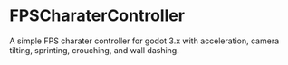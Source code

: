 # FPSCharaterController
A simple FPS charater controller for godot 3.x with acceleration, camera tilting, sprinting, crouching, and wall dashing.
